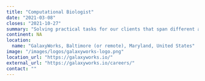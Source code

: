 ```yaml
---
title: "Computational Biologist"
date: "2021-03-08"
closes: "2021-10-27"
summary: "Solving practical tasks for our clients that span different analysis techniques, require understanding of the tools, data, and biology."
continent: NA
location:
  name: "GalaxyWorks, Baltimore (or remote), Maryland, United States"
image: "/images/logos/galaxyworks-logo.png"
location_url: "https://galaxyworks.io/"
external_url: "https://galaxyworks.io/careers/"
contact: ""
---
```

